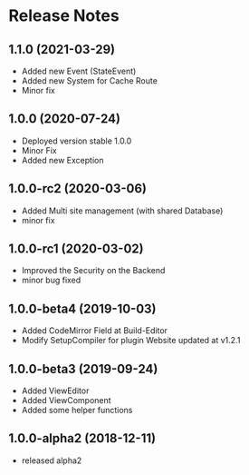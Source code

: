 # Release Notes

## 1.1.0 (2021-03-29)

- Added new Event (StateEvent)
- Added new System for Cache Route
- Minor fix

## 1.0.0  (2020-07-24)

- Deployed version stable 1.0.0
- Minor Fix
- Added new Exception

## 1.0.0-rc2 (2020-03-06)

- Added Multi site management (with shared Database)
- minor fix

## 1.0.0-rc1 (2020-03-02)

- Improved the Security on the Backend
- minor bug fixed

## 1.0.0-beta4  (2019-10-03)

- Added CodeMirror Field at Build-Editor
- Modify SetupCompiler for plugin Website updated at v1.2.1

## 1.0.0-beta3  (2019-09-24)

- Added ViewEditor
- Added ViewComponent
- Added some helper functions

## 1.0.0-alpha2 (2018-12-11)

- released alpha2

